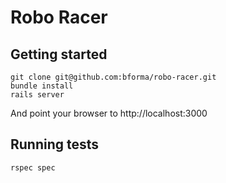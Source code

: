 # Robo Racer

## Getting started

```
git clone git@github.com:bforma/robo-racer.git
bundle install
rails server
```

And point your browser to http://localhost:3000

## Running tests

`rspec spec`
